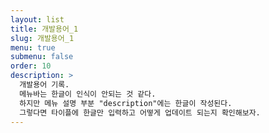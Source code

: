 ```yaml
---
layout: list
title: 개발용어_1
slug: 개발용어_1
menu: true
submenu: false
order: 10
description: >
  개발용어 기록.
  메뉴바는 한글이 인식이 안되는 것 같다.
  하지만 메뉴 설명 부분 "description"에는 한글이 작성된다.
  그렇다면 타이플에 한글만 입력하고 어떻게 업데이트 되는지 확인해보자.
---
```

